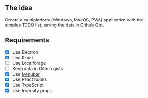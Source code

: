 ## The idea
Create a multiplatform (Windows, MacOS, PWA) application with the simples TODO list, saving the data in Github Gist.

## Requirements
- [x] Use Electron
- [x] Use React 
- [ ] Use Localforage
- [ ] Keep data in Github gists
- [x] Use [Menubar](https://github.com/maxogden/menubar)
- [x] Use React hooks
- [x] Use TypeScript
- [x] Use Inversify props
